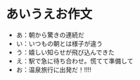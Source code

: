 # あいうえお作文
- あ：朝から驚きの連続だ
- い：いつもの朝とは様子が違う
- う：嬉しい知らせが飛び込んできた
- え：駅で急に待ち合わせ。慌てて準備して
- お：温泉旅行に出発だ！!!!! 

